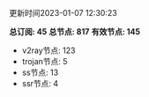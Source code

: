 更新时间2023-01-07 12:30:23

**总订阅: 45**
**总节点: 817**
**有效节点: 145**
- v2ray节点: 123
- trojan节点: 5
- ss节点: 13
- ssr节点: 4
